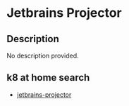 # Jetbrains Projector

## Description

No description provided.

## k8 at home search

- [jetbrains-projector](https://nanne.dev/k8s-at-home-search/#/jetbrains-projector)
